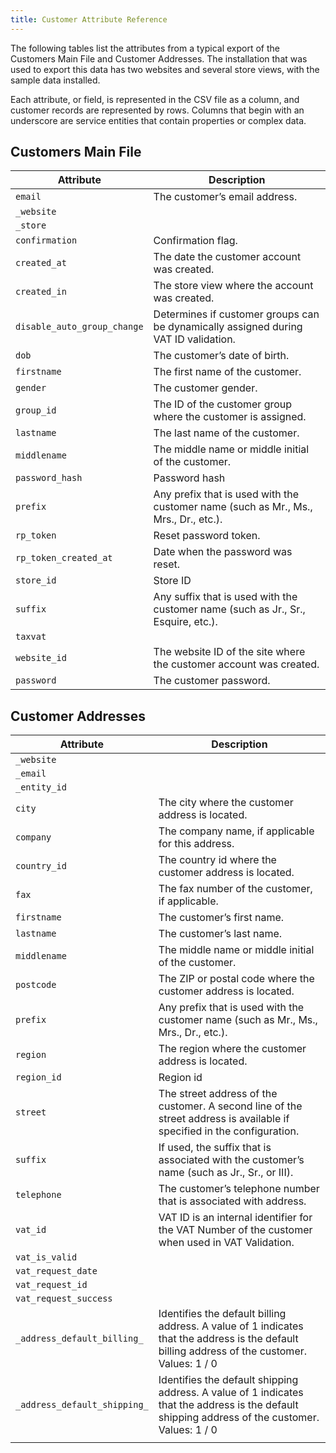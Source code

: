 ```yaml
---
title: Customer Attribute Reference
---
```


The following tables list the attributes from a typical export of the Customers Main File and Customer Addresses. The installation that was used to export this data has two websites and several store views, with the sample data installed.

Each attribute, or field, is represented in the CSV file as a column, and customer records are represented by rows. Columns that begin with an underscore are service entities that contain properties or complex data.

## Customers Main File

|Attribute|Description|
|--- |--- |
|`email`|The customer’s email address.|
|`_website`||
|`_store`||
|`confirmation`|Confirmation flag.|
|`created_at`|The date the customer account was created.|
|`created_in`|The store view where the account was created.|
|`disable_auto_group_change`|Determines if customer groups can be dynamically assigned during VAT ID validation.|
|`dob`|The customer’s date of birth.|
|`firstname`|The first name of the customer.|
|`gender`|The customer gender.|
|`group_id`|The ID of the customer group where the customer is assigned.|
|`lastname`|The last name of the customer.|
|`middlename`|The middle name or middle initial of the customer.|
|`password_hash`|Password hash|
|`prefix`|Any prefix that is used with the customer name (such as Mr., Ms., Mrs., Dr., etc.).|
|`rp_token`|Reset password token.|
|`rp_token_created_at`|Date when the password was reset.|
|`store_id`|Store ID|
|`suffix`|Any suffix that is used with the customer name (such as Jr., Sr., Esquire, etc.).|
|`taxvat`||
|`website_id`|The website ID of the site where the customer account was created.|
|`password`|The customer password.|

## Customer Addresses

|Attribute|Description|
|--- |--- |
|`_website`||
|`_email`||
|`_entity_id`||
|`city`|The city where the customer address is located.|
|`company`|The company name, if applicable for this address.|
|`country_id`|The country id where the customer address is located.|
|`fax`|The fax number of the customer, if applicable.|
|`firstname`|The customer’s first name.|
|`lastname`|The customer’s last name.|
|`middlename`|The middle name or middle initial of the customer.|
|`postcode`|The ZIP or postal code where the customer address is located.|
|`prefix`|Any prefix that is used with the customer name (such as Mr., Ms., Mrs., Dr., etc.).|
|`region`|The region where the customer address is located.|
|`region_id`|Region id|
|`street`|The street address of the customer. A second line of the street address is available if specified in the configuration.|
|`suffix`|If used, the suffix that is associated with the customer’s name (such as Jr., Sr., or III). |
|`telephone`|The customer’s telephone number that is associated with address.|
|`vat_id`|VAT ID is an internal identifier for the VAT Number of the customer when used in VAT Validation.|
|`vat_is_valid`||
|`vat_request_date`||
|`vat_request_id`||
|`vat_request_success`||
|`_address_default_billing_`|Identifies the default billing address. A value of 1 indicates that the address is the default billing address of the customer. Values: 1 / 0|
|`_address_default_shipping_`|Identifies the default shipping address. A value of 1 indicates that the address is the default shipping address of the customer. Values: 1 / 0|
|||
